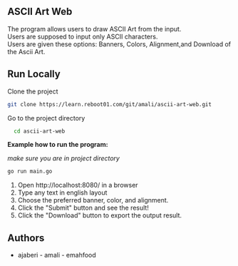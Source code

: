 ## ASCII Art Web

The program allows users to draw ASCII Art from the input.  
Users are supposed to input only ASCII characters.  
Users are given these options: Banners, Colors, Alignment,and Download of the Ascii Art.

## Run Locally

Clone the project

```bash
git clone https://learn.reboot01.com/git/amali/ascii-art-web.git
```

Go to the project directory

```bash
  cd ascii-art-web
```

**Example how to run the program:**

_make sure you are in project directory_

```bash
go run main.go
```

1. Open http://localhost:8080/ in a browser
2. Type any text in english layout
3. Choose the preferred banner, color, and alignment.
4. Click the "Submit" button and see the result!
5. Click the "Download" button to export the output result.

## Authors

- ajaberi - amali - emahfood